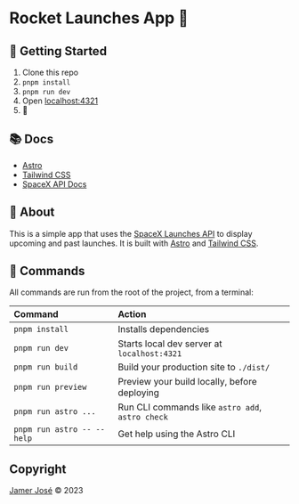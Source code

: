 # Rocket Launches App 🚀

## 🚀 Getting Started

1. Clone this repo
2. `pnpm install`
3. `pnpm run dev`
4. Open [localhost:4321](http://localhost:4321)
5. 🚀

## 📚 Docs

- [Astro](https://docs.astro.build/)
- [Tailwind CSS](https://tailwindcss.com/docs)
- [SpaceX API Docs](https://docs.spacexdata.com/)

<!-- about -->
## 📖 About

This is a simple app that uses the [SpaceX Launches
API](https://api.spacexdata.com/v5/launches) to display upcoming and past
launches. It is built with [Astro](https://astro.build) and [Tailwind
CSS](https://tailwindcss.com/).

## 🧞 Commands

All commands are run from the root of the project, from a terminal:

| Command                   | Action                                           |
| :------------------------ | :----------------------------------------------- |
| `pnpm install`             | Installs dependencies                            |
| `pnpm run dev`             | Starts local dev server at `localhost:4321`      |
| `pnpm run build`           | Build your production site to `./dist/`          |
| `pnpm run preview`         | Preview your build locally, before deploying     |
| `pnpm run astro ...`       | Run CLI commands like `astro add`, `astro check` |
| `pnpm run astro -- --help` | Get help using the Astro CLI                     |

## Copyright

[Jamer José](https://www.github.com/jamerrq) ©️ 2023
